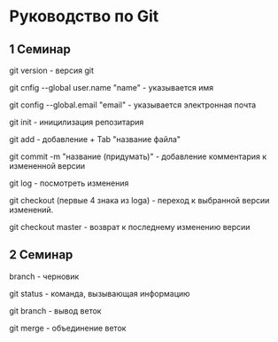 # Руководство по Git

## 1 Семинар

git version - версия git

git cnfig --global user.name "name" - указывается имя

git config --global.email "email" - указывается электронная почта

git init - иницилизация репозитария

git add - добавление + Tab "название файла"

git commit -m "название (придумать)" - добавление комментария к измененной версии

git log - посмотреть изменения

git checkout (первые 4 знака из loga) - переход к выбранной версии изменений.

git checkout master - возврат к последнему изменению версии

## 2 Семинар

branch - черновик

git status - команда, вызывающая информацию

git branch - вывод веток

git merge - объединение веток

